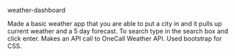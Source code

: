weather-dashboard

Made a basic weather app that you are able to put a city in and it pulls up current weather and a 5 day forecast.  To search type in the search box and click enter.
Makes an API call to OneCall Weather API. Used bootstrap for CSS.
